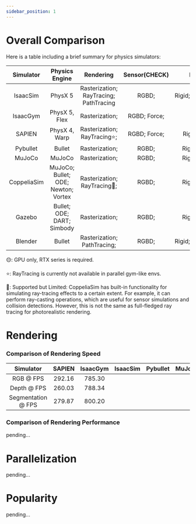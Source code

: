 ```yaml
---
sidebar_position: 1
---
```


# Overall Comparison

Here is a table including a brief summary for physics simulators:

|Simulator|Physics Engine|Rendering                                          |Sensor(CHECK) |Dynamics  |Parallelization    |Vectorization|OpenSource|
|:-------:|:-----------:|:--------------------------------------------------:|:------------:|:--------:|:-----------------:|:-----------:|:--------:|
|IsaacSim |PhysX 5      |Rasterization; RayTracing; PathTracing              | RGBD;        |Rigid;Soft;Cloth;Fluid| ✔ |GPU🟡                   | ✘ |
|IsaacGym |PhysX 5, Flex|Rasterization;                                      | RGBD; Force; |Rigid                 | ✔ |CPU;GPU                 | ✘ |
| SAPIEN  |PhysX 4, Warp|Rasterization; RayTracing⭐️;                        | RGBD; Force; |Rigid;Soft;Fluid      | ✔ |CPU;                    | ✔ |
| Pybullet|Bullet       |Rasterization;                                      | RGBD;        |Rigid;Soft;Cloth      | ✘ |CPU;                    | ✔ |
| MuJoCo  |MuJoCo       |Rasterization;                                      | RGBD;        |Rigid;Soft;Cloth      | ✘ |CPU;                    | ✔ |
|CoppeliaSim|MuJoCo; Bullet; ODE; Newton; Vortex|Rasterization; RayTracing🔶;| RGBD;        |Rigid;Soft;Cloth      | ✘ |CPU;                    | ✔ |
|Gazebo   |Bullet; ODE; DART; Simbody|Rasterization;                         | RGBD;        |Rigid;Soft;Cloth      | ✘ |CPU;                    | ✔ |
|Blender  |Bullet       |Rasterization; PathTracing;                         | RGBD;        |Rigid;Soft;Cloth;Fluid| ✘ |CPU;                    | ✔ |

🟡: GPU only, RTX series is required.

⭐️: RayTracing is currently not available in parallel gym-like envs.

🔶: Supported but Limited: CoppeliaSim has built-in functionality for simulating ray-tracing effects to a certain extent. For example, it can perform ray-casting operations, which are useful for sensor simulations and collision detections. However, this is not the same as full-fledged ray tracing for photorealistic rendering.


# Rendering
### Comparison of Rendering Speed
|Simulator|SAPIEN|IsaacGym|IsaacSim|Pybullet|MuJoCo|CoppeliaSim|Gazebo|Blender|
|:-------:|:----:|:-----:|:------:|:------:|:----:|:---------:|:----:|:-----:|
|RGB @ FPS            | 292.16 | 785.30 |  |  |  |  |  |  |
|Depth @ FPS          | 260.03 | 788.34 |  |  |  |  |  |  |
|Segmentation @ FPS   | 279.87 | 800.20 |  |  |  |  |  |  |
### Comparison of Rendering Performance
pending...
# Parallelization
pending...
# Popularity
pending...